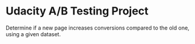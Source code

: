 # Udacity A/B Testing Project

Determine if a new page increases conversions compared to the old one, using a given dataset. 
